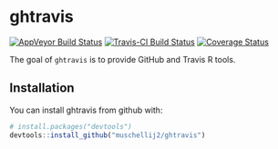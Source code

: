# ghtravis

[![AppVeyor Build Status](https://ci.appveyor.com/api/projects/status/github/muschellij2/ghtravis?branch=master&svg=true)](https://ci.appveyor.com/project/muschellij2/ghtravis)
[![Travis-CI Build Status](https://travis-ci.org/muschellij2/ghtravis.svg?branch=master)](https://travis-ci.org/muschellij2/ghtravis)
[![Coverage Status](https://img.shields.io/coveralls/muschellij2/ghtravis.svg)](https://coveralls.io/r/muschellij2/ghtravis?branch=master)

The goal of `ghtravis` is to provide GitHub and Travis R tools.

## Installation

You can install ghtravis from github with:

``` r
# install.packages("devtools")
devtools::install_github("muschellij2/ghtravis")
```
